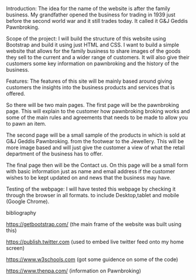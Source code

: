 Introduction:
The idea for the name of the website is after the family business.  My grandfather opened the business
for trading in 1939 just before the second world war and it still trades today.  It called it G&J Geddis Pawnbroking.

Scope of the project:
I will build the structure of this website using Bootstrap and build it using just HTML and CSS. 
I want to build a simple website that allows for the family business to share images of the goods
they sell to the current and a wider range of customers.  It will also 
give their customers some key information on pawnbroking and the history of the
business.

Features:
The features of this site will be mainly based around giving customers the insights into the business 
products and services that is offered.

So there will be two main pages.  The first page will be the pawnbroking page.  This will explain 
to the customer how pawnbroking broking works and some of the main rules and agreements that needs
to be made to allow you to pawn an item.  

The second page will be a small sample of the products in which is sold at G&J Geddis Pawnbroking.
from the footwear to the Jewellery. This will be more image based and will just give the customer a
view of what the retail department of the business has to offer.

The final page then will be the Contact us.  On this page will be a small form with basic information
just as name and email address if the customer wishes to be kept updated on and news that the business 
may have.


Testing of the webpage:
I will have tested this webpage by checking it through the browser in all formats.
to include Desktop,tablet and mobile (Google Chrome).

bibliography 

https://getbootstrap.com/  (the main frame of the website was built using this)

https://publish.twitter.com (used to embed live twitter feed onto my home screen)

https://www.w3schools.com   (got some guidence on some of the code)  

https://www.thenpa.com/  (information on Pawnbroking)









